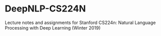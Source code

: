 # DeepNLP-CS224N
Lecture notes and assignments for Stanford CS224n: Natural Language Processing with Deep Learning (Winter 2019)
